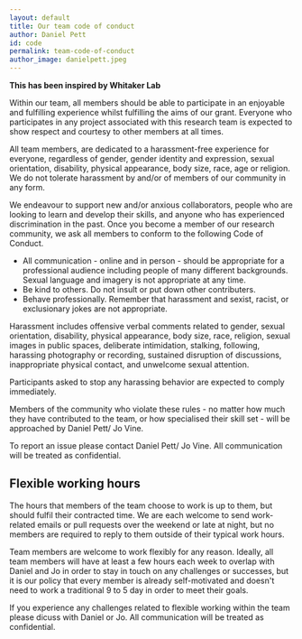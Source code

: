 ```yaml
---
layout: default
title: Our team code of conduct
author: Daniel Pett
id: code
permalink: team-code-of-conduct
author_image: danielpett.jpeg
--- 
```

**This has been inspired by Whitaker Lab** 

Within our team, all members should be able to participate in an enjoyable and fulfilling experience whilst fulfilling the aims of our grant. Everyone who participates in any project associated with this research team is expected to show respect and courtesy to other  members at all times.

All team members, are dedicated to a harassment-free experience for everyone, regardless of gender, gender identity and expression, sexual orientation, disability, physical appearance, body size, race, age or religion. We do not tolerate harassment by and/or of members of our community in any form.

We endeavour to support new and/or anxious collaborators, people who are looking to learn and develop their skills, and anyone who has experienced discrimination in the past. Once you become a member of our research community,  we ask all members to conform to the following Code of Conduct.

* All communication - online and in person - should be appropriate for a professional audience including people of many different backgrounds. Sexual language and imagery is not appropriate at any time.
* Be kind to others. Do not insult or put down other contributers.
* Behave professionally. Remember that harassment and sexist, racist, or exclusionary jokes are not appropriate.

Harassment includes offensive verbal comments related to gender, sexual orientation, disability, physical appearance, body size, race, religion, sexual images in public spaces, deliberate intimidation, stalking, following, harassing photography or recording, sustained disruption of discussions, inappropriate physical contact, and unwelcome sexual attention.

Participants asked to stop any harassing behavior are expected to comply immediately.

Members of the community who violate these rules - no matter how much they have contributed to the team, or how specialised their skill set - will be approached by Daniel Pett/ Jo Vine. 

To report an issue please contact Daniel Pett/ Jo Vine. All communication will be treated as confidential.

## Flexible working hours

The hours that members of the team choose to work is up to them, but should fulfil their contracted time. We are each welcome to send work-related emails or pull requests over the weekend or late at night, but no members are required to reply to them outside of their typical work hours.

Team members are welcome to work flexibly for any reason. Ideally, all team members will have at least a few hours each week to overlap with Daniel and Jo in order to stay in touch on any challenges or successes, but it is our policy that every member is already self-motivated and doesn't need to work a traditional 9 to 5 day in order to meet their goals.

If you experience any challenges related to flexible working within the team please dicuss with Daniel or Jo. All communication will be treated as confidential.
